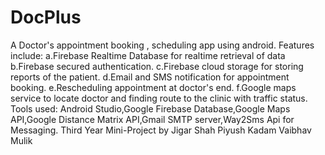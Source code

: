 # DocPlus
A Doctor's appointment booking , scheduling app using android.
Features include:
  a.Firebase Realtime Database for realtime retrieval of data
  b.Firebase secured authentication.
  c.Firebase cloud storage for storing reports of the patient.
  d.Email and SMS notification for appointment booking.
  e.Rescheduling appointment at doctor's end.
  f.Google maps service to locate doctor and finding route to the clinic with traffic status.
Tools used:
  Android Studio,Google Firebase Database,Google Maps API,Google Distance Matrix API,Gmail SMTP server,Way2Sms Api for Messaging.
Third Year Mini-Project by 
    Jigar Shah
    Piyush Kadam 
    Vaibhav Mulik
    
